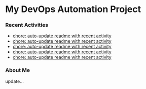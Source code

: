 # My DevOps Automation Project

### Recent Activities
<!-- activity:START -->
- [chore: auto-update readme with recent activity](https://github.com/kaigiii/mybowling-app/commit/853445c9940024abe8535f719a462ab1bb2abfdf)
- [chore: auto-update readme with recent activity](https://github.com/kaigiii/mybowling-app/commit/0030d905b821c16917115842c417bcc317a52ca9)
- [chore: auto-update readme with recent activity](https://github.com/kaigiii/mybowling-app/commit/bd7bbde5939fedf30e20712d6a35d7114bbbb207)
- [chore: auto-update readme with recent activity](https://github.com/kaigiii/mybowling-app/commit/a785aab3f6eb4e023b3565c5420784eb6132b138)
- [chore: auto-update readme with recent activity](https://github.com/kaigiii/mybowling-app/commit/fc0d5f21a74e2c5318a31ab224684d4a13046346)
<!-- activity:END -->

### About Me
<!-- MYLINKS:START -->
<!-- MYLINKS:END -->

update...
